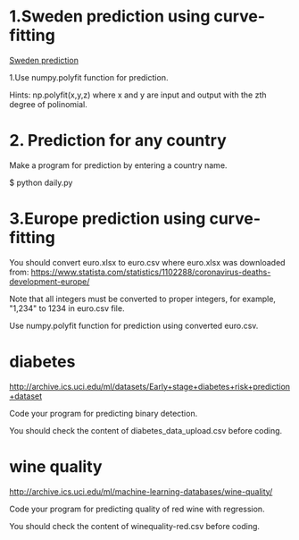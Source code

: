# 1.Sweden prediction using curve-fitting
<a href='https://github.com/ytakefuji/sweden'> Sweden prediction</a>

1.Use numpy.polyfit function for prediction.

Hints: np.polyfit(x,y,z) where x and y are input and output with the zth degree of polinomial.

# 2. Prediction for any country

Make a program for prediction by entering a country name.

$ python daily.py


# 3.Europe prediction using curve-fitting

You should convert euro.xlsx to euro.csv where euro.xlsx was downloaded from:
https://www.statista.com/statistics/1102288/coronavirus-deaths-development-europe/

Note that all integers must be converted to proper integers, for example, "1,234" to 1234 in euro.csv file.

Use numpy.polyfit function for prediction using converted euro.csv.



# diabetes

http://archive.ics.uci.edu/ml/datasets/Early+stage+diabetes+risk+prediction+dataset

Code your program for predicting binary detection.

You should check the content of diabetes_data_upload.csv before coding.


# wine quality 

http://archive.ics.uci.edu/ml/machine-learning-databases/wine-quality/

Code your program for predicting quality of red wine with regression.

You should check the content of winequality-red.csv before coding.




